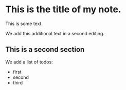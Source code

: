 # This is the title of my **note**.

This is some text.

We add this additional text in a second editing.

## This is a second section

We add a list of todos:
- first
- second
- third